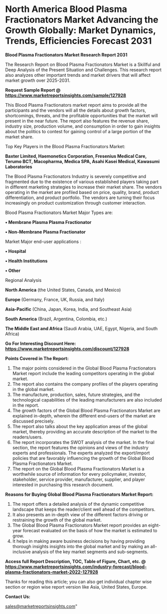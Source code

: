   # North America Blood Plasma Fractionators Market Advancing the Growth Globally: Market Dynamics, Trends, Efficiencies Forecast 2031

<strong>Blood Plasma Fractionators Market Research Report 2031</strong>

The Research Report on Blood Plasma Fractionators Market is a Skillful and Deep Analysis of the Present Situation and Challenges. This research report also analyzes other important trends and market drivers that will affect market growth over 2025-2031.

<strong>Request Sample Report @ <a href=https://www.marketreportsinsights.com/sample/127928>https://www.marketreportsinsights.com/sample/127928</a></strong>

This Blood Plasma Fractionators market report aims to provide all the participants and the vendors will all the details about growth factors, shortcomings, threats, and the profitable opportunities that the market will present in the near future. The report also features the revenue share, industry size, production volume, and consumption in order to gain insights about the politics to contest for gaining control of a large portion of the market share.

Top Key Players in the Blood Plasma Fractionators Market:

<strong>Baxter Limited, Haemonetics Corporation, Fresenius Medical Care, Terumo BCT, Macopharma, Medica SPA, Asahi Kasei Medical, Kawasumi Laboratories</strong>

The Blood Plasma Fractionators Industry is severely competitive and fragmented due to the existence of various established players taking part in different marketing strategies to increase their market share. The vendors operating in the market are profiled based on price, quality, brand, product differentiation, and product portfolio. The vendors are turning their focus increasingly on product customization through customer interaction.

Blood Plasma Fractionators Market Major Types are:

<strong>• Membrane Plasma Plasma Fractionator

• Non-Membrane Plasma Fractionator</strong>

Market Major end-user applications :

<strong>• Hospital

• Health Institutions

• Other</strong>

Regional Analysis

</u><strong><b>North America</b></strong> (the United States, Canada, and Mexico)

<strong><b>Europe </b></strong>(Germany, France, UK, Russia, and Italy)

<strong><b>Asia-Pacific</b></strong> (China, Japan, Korea, India, and Southeast Asia)

<strong><b>South America</b></strong> (Brazil, Argentina, Colombia, etc.)

<strong><b>The Middle East and Africa</b></strong> (Saudi Arabia, UAE, Egypt, Nigeria, and South Africa)

<strong>Go For Interesting Discount Here: <a href=https://www.marketreportsinsights.com/discount/127928>https://www.marketreportsinsights.com/discount/127928</a></strong>

<strong>Points Covered in The Report:</strong>
<ol>
  <li>The major points considered in the Global Blood Plasma Fractionators Market report include the leading competitors operating in the global market.</li>
  <li>The report also contains the company profiles of the players operating in the global market.</li>
  <li>The manufacture, production, sales, future strategies, and the technological capabilities of the leading manufacturers are also included in the report.</li>
  <li>The growth factors of the Global Blood Plasma Fractionators Market are explained in-depth, wherein the different end-users of the market are discussed precisely.</li>
  <li>The report also talks about the key application areas of the global market, thereby providing an accurate description of the market to the readers/users.</li>
  <li>The report incorporates the SWOT analysis of the market. In the final section, the report features the opinions and views of the industry experts and professionals. The experts analyzed the export/import policies that are favorably influencing the growth of the Global Blood Plasma Fractionators Market.</li>
  <li>The report on the Global Blood Plasma Fractionators Market is a worthwhile source of information for every policymaker, investor, stakeholder, service provider, manufacturer, supplier, and player interested in purchasing this research document.</li>
</ol>
<strong>Reasons for Buying Global Blood Plasma Fractionators Market Report:</strong>

<ol>
  <li>The report offers a detailed analysis of the dynamic competitive landscape that keeps the reader/client well ahead of the competitors.</li>
  <li>It also presents an in-depth view of the different factors driving or restraining the growth of the global market.</li>
  <li>The Global Blood Plasma Fractionators Market report provides an eight-year forecast evaluated on the basis of how the market is estimated to grow.</li>
  <li>It helps in making aware business decisions by having providing thorough insights insights into the global market and by making an all-inclusive analysis of the key market segments and sub-segments.</li>
</ol>
<strong>Access full Report Description, TOC, Table of Figure, Chart, etc. @ <a href=https://www.marketreportsinsights.com/industry-forecast/blood-plasma-fractionators-market-2022-127928>https://www.marketreportsinsights.com/industry-forecast/blood-plasma-fractionators-market-2022-127928</a></strong>


Thanks for reading this article; you can also get individual chapter wise section or region wise report version like Asia, United States, Europe.

<strong>Contact Us:</strong>

sales@marketreportsinsights.com"
